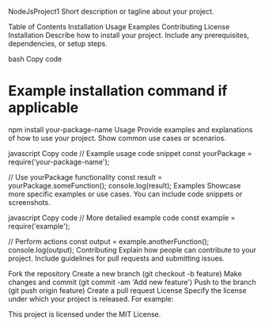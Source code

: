 NodeJsProject1
Short description or tagline about your project.

Table of Contents
Installation
Usage
Examples
Contributing
License
Installation
Describe how to install your project. Include any prerequisites, dependencies, or setup steps.

bash
Copy code
# Example installation command if applicable
npm install your-package-name
Usage
Provide examples and explanations of how to use your project. Show common use cases or scenarios.

javascript
Copy code
// Example usage code snippet
const yourPackage = require('your-package-name');

// Use yourPackage functionality
const result = yourPackage.someFunction();
console.log(result);
Examples
Showcase more specific examples or use cases. You can include code snippets or screenshots.

javascript
Copy code
// More detailed example code
const example = require('example');

// Perform actions
const output = example.anotherFunction();
console.log(output);
Contributing
Explain how people can contribute to your project. Include guidelines for pull requests and submitting issues.

Fork the repository
Create a new branch (git checkout -b feature)
Make changes and commit (git commit -am 'Add new feature')
Push to the branch (git push origin feature)
Create a pull request
License
Specify the license under which your project is released. For example:

This project is licensed under the MIT License.
